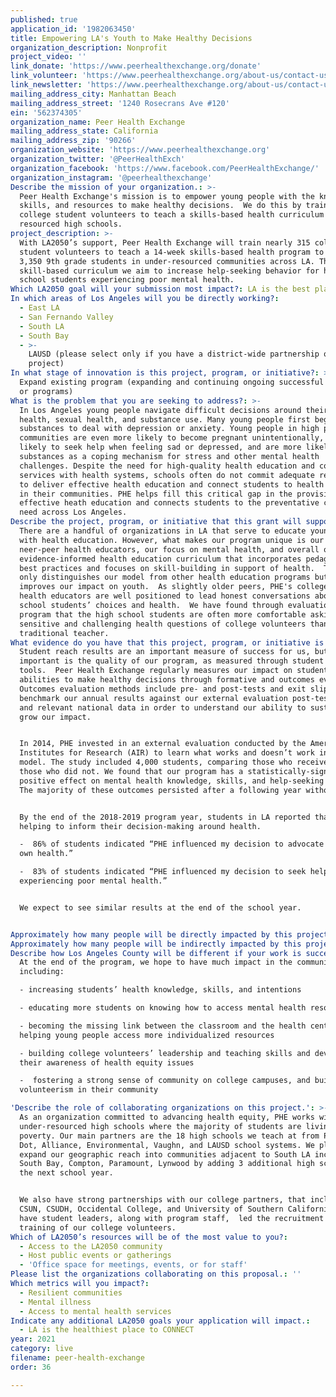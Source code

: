 ```yaml
---
published: true
application_id: '1982063450'
title: Empowering LA's Youth to Make Healthy Decisions
organization_description: Nonprofit
project_video: ''
link_donate: 'https://www.peerhealthexchange.org/donate'
link_volunteer: 'https://www.peerhealthexchange.org/about-us/contact-us'
link_newsletter: 'https://www.peerhealthexchange.org/about-us/contact-us'
mailing_address_city: Manhattan Beach
mailing_address_street: '1240 Rosecrans Ave #120'
ein: '562374305'
organization_name: Peer Health Exchange
mailing_address_state: California
mailing_address_zip: '90266'
organization_website: 'https://www.peerhealthexchange.org'
organization_twitter: '@PeerHealthExch'
organization_facebook: 'https://www.facebook.com/PeerHealthExchange/'
organization_instagram: '@peerhealthexchange'
Describe the mission of your organization.: >-
  Peer Health Exchange's mission is to empower young people with the knowledge,
  skills, and resources to make healthy decisions.  We do this by training
  college student volunteers to teach a skills-based health curriculum in under
  resourced high schools. 
project_description: >-
  With LA2050’s support, Peer Health Exchange will train nearly 315 college
  student volunteers to teach a 14-week skills-based health program to over
  3,350 9th grade students in under-resourced communities across LA. Through our
  skill-based curriculum we aim to increase help-seeking behavior for high
  school students experiencing poor mental health.  
Which LA2050 goal will your submission most impact?: LA is the best place to LIVE
In which areas of Los Angeles will you be directly working?:
  - East LA
  - San Fernando Valley
  - South LA
  - South Bay
  - >-
    LAUSD (please select only if you have a district-wide partnership or
    project)
In what stage of innovation is this project, program, or initiative?: >-
  Expand existing program (expanding and continuing ongoing successful projects
  or programs)
What is the problem that you are seeking to address?: >-
  In Los Angeles young people navigate difficult decisions around their mental
  health, sexual health, and substance use. Many young people first begin to use
  substances to deal with depression or anxiety. Young people in high poverty
  communities are even more likely to become pregnant unintentionally, are less
  likely to seek help when feeling sad or depressed, and are more likely to use
  substances as a coping mechanism for stress and other mental health
  challenges. Despite the need for high-quality health education and coordinated
  services with health systems, schools often do not commit adequate resources
  to deliver effective health education and connect students to health resources
  in their communities. PHE helps fill this critical gap in the provision of
  effective heath education and connects students to the preventative care they
  need across Los Angeles. 
Describe the project, program, or initiative that this grant will support to address the problem identified.: >-
  There are a handful of organizations in LA that serve to educate young people
  with health education. However, what makes our program unique is our use of
  neer-peer health educators, our focus on mental health, and overall our
  evidence-informed health education curriculum that incorporates pedagogical
  best practices and focuses on skill-building in support of health.  This not
  only distinguishes our model from other health education programs but also
  improves our impact on youth.  As slightly older peers, PHE's college-aged
  health educators are well positioned to lead honest conversations about high
  school students’ choices and health.  We have found through evaluation of our
  program that the high school students are often more comfortable asking
  sensitive and challenging health questions of college volunteers than a
  traditional teacher.  
What evidence do you have that this project, program, or initiative is or will be successful, and how will you define and measure success?: >+
  Student reach results are an important measure of success for us, but most
  important is the quality of our program, as measured through student impact
  tools.  Peer Health Exchange regularly measures our impact on students’
  abilities to make healthy decisions through formative and outcomes evaluation.
  Outcomes evaluation methods include pre- and post-tests and exit slips. We
  benchmark our annual results against our external evaluation post-test data
  and relevant national data in order to understand our ability to sustain and
  grow our impact. 


  In 2014, PHE invested in an external evaluation conducted by the American
  Institutes for Research (AIR) to learn what works and doesn’t work in our
  model. The study included 4,000 students, comparing those who received PHE to
  those who did not. We found that our program has a statistically-significant
  positive effect on mental health knowledge, skills, and help-seeking behavior.
  The majority of these outcomes persisted after a following year without PHE.


  By the end of the 2018-2019 program year, students in LA reported that PHE was
  helping to inform their decision-making around health.

  -  86% of students indicated “PHE influenced my decision to advocate for my
  own health.”

  -  83% of students indicated “PHE influenced my decision to seek help if I am
  experiencing poor mental health.”


  We expect to see similar results at the end of the school year. 


Approximately how many people will be directly impacted by this project, program, or initiative?: '3350'
Approximately how many people will be indirectly impacted by this project, program, or initiative?: '315'
Describe how Los Angeles County will be different if your work is successful.: >+
  At the end of the program, we hope to have much impact in the community
  including: 

  - increasing students’ health knowledge, skills, and intentions

  - educating more students on knowing how to access mental health resources. 

  - becoming the missing link between the classroom and the health center and
  helping young people access more individualized resources

  - building college volunteers’ leadership and teaching skills and developing
  their awareness of health equity issues 

  -  fostering a strong sense of community on college campuses, and building
  volunteerism in their community

'Describe the role of collaborating organizations on this project.': >-
  As an organization committed to advancing health equity, PHE works with
  under-resourced high schools where the majority of students are living in
  poverty. Our main partners are the 18 high schools we teach at from PUC, Green
  Dot, Alliance, Environmental, Vaughn, and LAUSD school systems. We plan to
  expand our geographic reach into communities adjacent to South LA including
  South Bay, Compton, Paramount, Lynwood by adding 3 additional high schools in
  the next school year. 


  We also have strong partnerships with our college partners, that include:
  CSUN, CSUDH, Occidental College, and University of Southern California, and
  have student leaders, along with program staff,  led the recruitment and
  training of our college volunteers. 
Which of LA2050’s resources will be of the most value to you?:
  - Access to the LA2050 community
  - Host public events or gatherings
  - 'Office space for meetings, events, or for staff'
Please list the organizations collaborating on this proposal.: ''
Which metrics will you impact?:
  - Resilient communities
  - Mental illness
  - Access to mental health services
Indicate any additional LA2050 goals your application will impact.:
  - LA is the healthiest place to CONNECT
year: 2021
category: live
filename: peer-health-exchange
order: 36

---
```

